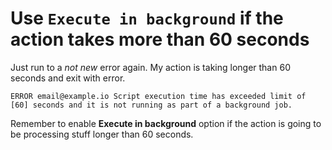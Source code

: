 # Use `Execute in background` if the action takes more than 60 seconds

Just run to a *not new* error again. My action is taking longer than 60
seconds and exit with error.

```
ERROR email@example.io Script execution time has exceeded limit of
[60] seconds and it is not running as part of a background job.
```

Remember to enable **Execute in background** option if the action is
going to be processing stuff longer than 60 seconds.
